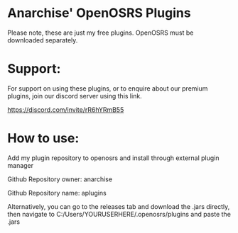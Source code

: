 # Anarchise' OpenOSRS Plugins

Please note, these are just my free plugins. OpenOSRS must be downloaded separately. 

# Support:

For support on using these plugins, or to enquire about our premium plugins, join our discord server using this link.

https://discord.com/invite/rR6hYRmB55

# How to use:

Add my plugin repository to openosrs and install through external plugin manager

Github Repository owner: anarchise

Github Repository name: aplugins

Alternatively, you can go to the releases tab and download the .jars directly, then navigate to C:/Users/YOURUSERHERE/.openosrs/plugins and paste the .jars 
